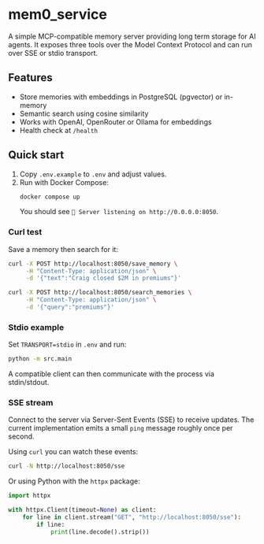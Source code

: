 # mem0_service

A simple MCP-compatible memory server providing long term storage for AI agents.
It exposes three tools over the Model Context Protocol and can run over SSE or
stdio transport.

## Features
- Store memories with embeddings in PostgreSQL (pgvector) or in-memory
- Semantic search using cosine similarity
- Works with OpenAI, OpenRouter or Ollama for embeddings
- Health check at `/health`

## Quick start
1. Copy `.env.example` to `.env` and adjust values.
2. Run with Docker Compose:
   ```bash
   docker compose up
   ```
   You should see `🚀 Server listening on http://0.0.0.0:8050`.

### Curl test
Save a memory then search for it:
```bash
curl -X POST http://localhost:8050/save_memory \
     -H "Content-Type: application/json" \
     -d '{"text":"Craig closed $2M in premiums"}'

curl -X POST http://localhost:8050/search_memories \
     -H "Content-Type: application/json" \
     -d '{"query":"premiums"}'
```

### Stdio example
Set `TRANSPORT=stdio` in `.env` and run:
```bash
python -m src.main
```
A compatible client can then communicate with the process via stdin/stdout.

### SSE stream
Connect to the server via Server-Sent Events (SSE) to receive updates. The
current implementation emits a small `ping` message roughly once per second.

Using `curl` you can watch these events:

```bash
curl -N http://localhost:8050/sse
```

Or using Python with the `httpx` package:

```python
import httpx

with httpx.Client(timeout=None) as client:
    for line in client.stream("GET", "http://localhost:8050/sse"):
        if line:
            print(line.decode().strip())
```
